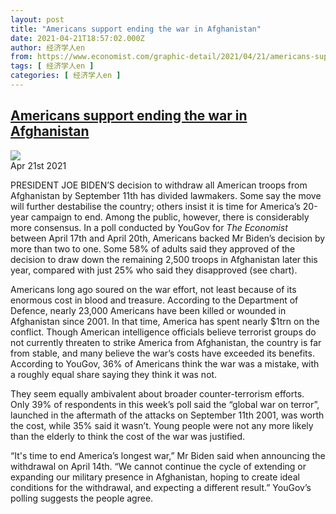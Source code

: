 ```yaml
---
layout: post
title: "Americans support ending the war in Afghanistan"
date: 2021-04-21T18:57:02.000Z
author: 经济学人en
from: https://www.economist.com/graphic-detail/2021/04/21/americans-support-ending-the-war-in-afghanistan
tags: [ 经济学人en ]
categories: [ 经济学人en ]
---
```

<!--1619031422000-->
[Americans support ending the war in Afghanistan](https://www.economist.com/graphic-detail/2021/04/21/americans-support-ending-the-war-in-afghanistan)
------

<div>
<img src="https://images.weserv.nl/?url=www.economist.com/img/b/1280/939/90/sites/default/files/images/2021/04/articles/main/20210424_woc601.png"/><div></div><aside ><div ><time itemscope="" itemType="http://schema.org/DateTime" dateTime="2021-04-21T00:00:00Z" >Apr 21st 2021</time><meta itemProp="author" content="The Economist"/></div><div ></div></aside><p >PRESIDENT JOE BIDEN’S decision to withdraw all American troops from Afghanistan by September 11th has divided lawmakers. Some say the move will further destabilise the country; others insist it is time for America’s 20-year campaign to end. Among the public, however, there is considerably more consensus. In a poll conducted by YouGov for <em>The Economist</em> between April 17th and April 20th, Americans backed Mr Biden’s decision by more than two to one. Some 58% of adults said they approved of the decision to draw down the remaining 2,500 troops in Afghanistan later this year, compared with just 25% who said they disapproved (see chart).</p><p >Americans long ago soured on the war effort, not least because of its enormous cost in blood and treasure. According to the Department of Defence, nearly 23,000 Americans have been killed or wounded in Afghanistan since 2001. In that time, America has spent nearly $1trn on the conflict. Though American intelligence officials believe terrorist groups do not currently threaten to strike America from Afghanistan, the country is far from stable, and many believe the war’s costs have exceeded its benefits. According to YouGov, 36% of Americans think the war was a mistake, with a roughly equal share saying they think it was not.</p><div id="" ><div><div id="econ-1"></div></div></div><p >They seem equally ambivalent about broader counter-terrorism efforts. Only 39% of respondents in this week’s poll said the “global war on terror”, launched in the aftermath of the attacks on September 11th 2001, was worth the cost, while 35% said it wasn’t. Young people were not any more likely than the elderly to think the cost of the war was justified.</p><p >“It&#x27;s time to end America’s longest war,” Mr Biden said when announcing the withdrawal on April 14th. “We cannot continue the cycle of extending or expanding our military presence in Afghanistan, hoping to create ideal conditions for the withdrawal, and expecting a different result.” YouGov’s polling suggests the people agree.</p>
</div>
